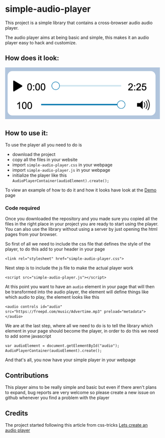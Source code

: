 # simple-audio-player
This project is a simple library that contains a cross-browser audio audio player.

The audio player aims at being basic and simple, this makes it an audio player easy to hack and customize.

## How does it look:
![Simple Audio Player](Simple_Audio_Player.png?raw=true)


## How to use it:
To use the player all you need to do is
* download the project
* copy all the files in your website
* import `simple-audio-player.css` in your webpage
* import `simple-audio-player.js` in your webpage
* initialize the player like this `AudioPlayerContainer(audioElement).create();`

To view an example of how to do it and how it looks have look at the [Demo](demo.html) page

### Code required
Once you downloaded the repository and you made sure you copied all the files in the right place in your project you are ready to start using the player.
You can also use the library without using a server by just opening the html pages from your browser.

So first of all we need to include the css file that defines the style of the player, to do this add to your header in your page
```
<link rel="stylesheet" href="simple-audio-player.css">
```

Next step is to include the js file to make the actual player work
```
<script src="simple-audio-player.js"></script>
```

At this point you want to have an `audio` element in your page that will then be transformed into the audio player, the element will define things like which audio to play, the element looks like this
```
<audio controls id="audio" src="https://freepd.com/music/Advertime.mp3" preload="metadata"></audio>
```

We are at the last step, where all we need to do is to tell the library which element in your page should become the player, in order to do this we need to add some javascript
```
var audioElement = document.getElementById("audio");
AudioPlayerContainer(audioElement).create();
```

And that's all, you now have your simple player in your webpage


## Contributions
This player aims to be really simple and basic but even if there aren't plans to expand, bug reports are very welcome so please create a new issue on github whenever you find a problem with the player

## Credits
The project started following this article from css-tricks [Lets create an audio player](https://css-tricks.com/lets-create-a-custom-audio-player)

